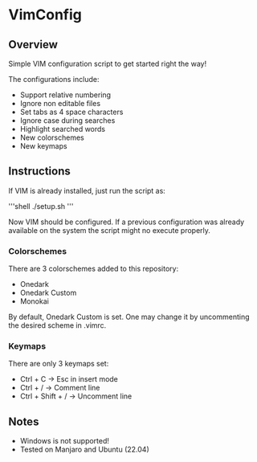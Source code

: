 # VimConfig

## Overview

Simple VIM configuration script to get started right the way!

The configurations include:
- Support relative numbering
- Ignore non editable files
- Set tabs as 4 space characters
- Ignore case during searches
- Highlight searched words
- New colorschemes
- New keymaps

## Instructions

If VIM is already installed, just run the script as:

'''shell
./setup.sh
'''

Now VIM should be configured. If a previous configuration was already available on the system the script might no execute properly.

### Colorschemes

There are 3 colorschemes added to this repository:

- Onedark
- Onedark Custom
- Monokai

By default, Onedark Custom is set. One may change it by uncommenting the desired scheme in .vimrc.

### Keymaps

There are only 3 keymaps set:

- Ctrl + C -> Esc in insert mode
- Ctrl + / -> Comment line
- Ctrl + Shift + / -> Uncomment line

## Notes

- Windows is not supported!
- Tested on Manjaro and Ubuntu (22.04)


